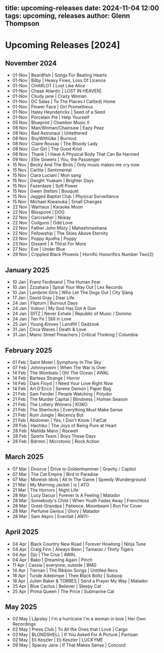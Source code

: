 title: upcoming-releases
date: 2024-11-04 12:00
tags: upcoming, releases
author: Glenn Thompson
---

# Upcoming Releases [2024]

## November 2024



- 01-Nov   | Beardfish         | Songs For Beating Hearts
- 01-Nov   | Bilby             | Heavy Fines, Loss Of Licence
- 01-Nov   | CHARLOT           | Lost Like Alice
- 01-Nov   | Chase Atlantic    | LOST IN HEAVEN|
- 01-Nov   | Cliudy jane       | Crazy Woman
- 01-Nov   | DC Salas          | To The Places I Call(ed) Home
- 01-Nov   | Flower Face       | Girl Prometheus
- 01-Nov   | Haley Heynderickx | Seed of a Seed
- 01-Nov   | Porcelain Pie     | Help Yourself
- 05 Nov | Blueprint | Chamber Music II
- 08 Nov | Man/Woman/Chainsaw | Eazy Peaz
- 08 Nov | Bad Astronaut | Untethered
- 08 Nov | BoyWithUke | Burnout
- 08 Nov | Claire Rousay | The Bloody Lady
- 08 Nov | Our Girl | The Good Kind
- 08 Nov | Thank | I Have A Physical Body That Can Be Harmed
- 09 Nov | Ellie Gowers | You, the Passenger
- 15 Nov | Becky And The Birds | Only music makes me cry now
- 15 Nov | Carlita | Sentimental
- 15 Nov | Clara Luciani | Mon sang
- 15 Nov | Dwight Yoakam | Brighter Days
- 15 Nov | Fazerdaze | Soft Power
- 15 Nov | Gwen Stefani | Bouquet
- 15 Nov | Jagged Baptist Club | Physical Surveillance
- 15 Nov | Michael Kiwanuka | Small Changes
- 22 Nov | Warhaus | Karaoke Moon
- 22 Nov | Blisspoint | DOG
- 22 Nov | Carcrasher | Nokay
- 22 Nov | Coilguns | Odd Love
- 22 Nov | Father John Misty | Mahashmashana
- 22 Nov | Fellowship | The Skies Above Eternity
- 22 Nov | Poppy Ajudha | Poppy
- 23 Nov | Dissent | A Thirst For More
- 27 Nov | Eve | Under Blue
- 29 Nov | Crippled Black Phoenix | Horrific Honorifics Number Two​(​2)

## January 2025

- 10 Jan | Franz Ferdinand | The Human Fear
- 10 Jan | Zzzahara | Spiral Your Way Out | Lex Records
- 10 Jan | Lambrini Girls | Who Let The Dogs Out | City Slang
- 17 Jan | David Gray | Dear Life
- 24 Jan | Flipturn | Burnout Days
- 24 Jan | Vukovi | My God Has Got A Gun
- 24 Jan | DITZ | Never Exhale | Republic of Music / Domino
- 24 Jan | Ten Fe | Still in Love
- 25 Jan | Young Knives | Landfill | Gadzook
- 31 Jan | Circa Waves | Death & Love
- 31 Jan | Manic Street Preachers | Critical Thinking | Columbia

## February 2025

- 01 Feb | Saint Motel | Symphony In The Sky
- 07 Feb | Johnnyswim | When The War Is Over
- 14 Feb | The Wombats | Oh! The Ocean | AWAL
- 14 Feb | Bartees Strange | Horror
- 14 Feb | Dark Floyd | I Need Your Love Right Now
- 14 Feb | Art D'Ecco | Serene Demon | Paper Bag
- 21 Feb | Sam Fender | People Watching | Polydor
- 21 Feb | The Murder Capital | Blindness | Human Season
- 21 Feb | The Lottery Winners | KOKO
- 21 Feb | The Sherlocks | Everything Must Make Sense
- 21 Feb | Rum Jungle | Recency But
- 21 Feb | Abdomen | Yes, I Don't Know | FatCat
- 28 Feb | Hachiku | The Joys of Being Pure at Heart
- 28 Feb | Matilda Mann | Roxwell
- 28 Feb | Sports Team | Boys These Days
- 28 Feb | Bdrmm | Microtonic | Rock Action

## March 2025

- 07 Mar | Divorce | Drive to Goldenhammer | Gravity / Capitol
- 07 Mar | The Cat Empire | Bird In Paradise
- 07 Mar | Moreish Idols | All In The Game | Speedy Wunderground
- 21 Mar | My Morning Jacket | is | ATO
- 21 Mar | The Horrors | Night Life
- 28 Mar | Lucy Dacus | Forever Is A Feeling | Matador
- 28 Mar | Somebody's Child | When Youth Fades Away | Frenchkiss
- 28 Mar | Great-Grandpa | Patience, Moonbeam | Run For Cover
- 28 Mar | Perfume Genius | Glory | Matador
- 28 Mar | Sam Akpro | Evenfall | ANTI-

## April 2025

- 04 Apr | Black Country New Road | Forever Howlong | Ninja Tune
- 04 Apr | Craig Finn | Always Been | Tamarac / Thirty Tigers
- 04 Apr | Djo | The Crux | AWAL
- 04 Apr | Bako | Dreaming Again | Pinch
- 11 Apr | Cassia | everyone, outside | BMG
- 14 Apr | Tiernan | The Ribbon Songs | Untitled Recs
- 18 Apr | Tunde Adebimpe | Thee Black Boltz | Subpop
- 18 Apr | Julien Baker & TORRES | Send a Prayer My Way | Matador
- 25 Apr | Blue Cactus | Believer | Sleepy Cat
- 25 Apr | Prima Queen | The Price | Submarine Cat

## May 2025

- 02 May | Låpsley | I'm a hurricane I'm a woman in love | Her Own Recordings
- 02 May | Press Club | To All the Ones that I Love | Cargo
- 02 May | BLONDSHELL | If You Asked For A Picture | Partisan
- 02 May | Eli Keszler | Eli Keszler | LUCKYME
- 09 May | Spacey Jane | If That Makes Sense | Concord
